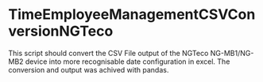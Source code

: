 # TimeEmployeeManagementCSVConversionNGTeco
This script should convert the CSV File output of the NGTeco NG-MB1/NG-MB2 device into more recognisable date configuration in excel. The conversion and output was achived with pandas. 

